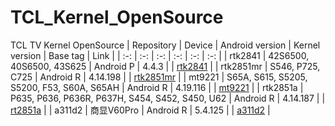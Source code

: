 # TCL_Kernel_OpenSource
TCL TV Kernel OpenSource
| Repository | Device | Android version | Kernel version | Base tag | Link |
| :-: | :-: | :-: | :-: | :-: | :-: |
| rtk2841 | 42S6500, 40S6500, 43S625 | Android P | 4.4.3 | | [rtk2841](https://github.com/TCLOpenSource/rtk2841) |
| rtk2851mr | S546, P725, C725 | Android R | 4.14.198 | | [rtk2851mr](https://github.com/TCLOpenSource/rt2851mr) |
| mt9221 | S65A, S615, S5205, S5200, F53, S60A, S65AH | Android R | 4.19.116 | | [mt9221](https://github.com/TCLOpenSource/mt9221) |
| rtk2851a | P635, P636, P636R, P637H, S454, S452, S450, U62 | Android R | 4.14.187 | | [rt2851a](https://github.com/TCLOpenSource/rt2851a) |
| a311d2 | 商显V60Pro | Android R | 5.4.125 | | [a311d2](https://github.com/TCLOpenSource/a311d2) |
